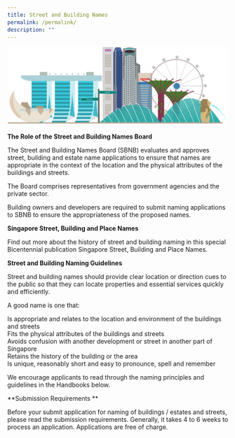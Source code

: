 ```yaml
---
title: Street and Building Names
permalink: /permalink/
description: ""
---
```

![](/images/Singapore%20Skyline.png)

**The Role of the Street and Building Names Board**

The Street and Building Names Board (SBNB) evaluates and approves street, building and estate name applications to ensure that names are appropriate in the context of the location and the physical attributes of the buildings and streets.  
  
The Board comprises representatives from government agencies and the private sector.  
  
Building owners and developers are required to submit naming applications to SBNB to ensure the appropriateness of the proposed names.

**Singapore Street, Building and Place Names**

Find out more about the history of street and building naming in this special Bicentennial publication Singapore Street, Building and Place Names.

**Street and Building Naming Guidelines**

Street and building names should provide clear location or direction cues to the public so that they can locate properties and essential services quickly and efficiently.  
  
A good name is one that:  
  
Is appropriate and relates to the location and environment of the buildings and streets  
Fits the physical attributes of the buildings and streets  
Avoids confusion with another development or street in another part of Singapore  
Retains the history of the building or the area  
Is unique, reasonably short and easy to pronounce, spell and remember  
  
We encourage applicants to read through the naming principles and guidelines in the Handbooks below.

**Submission Requirements  **
  
Before your submit application for naming of buildings / estates and streets, please read the submission requirements. Generally, it takes 4 to 6 weeks to process an application. Applications are free of charge.
